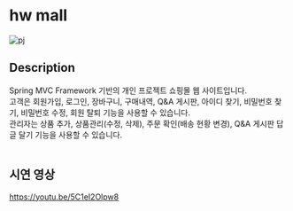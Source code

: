 # hw mall
![pj](https://user-images.githubusercontent.com/97337582/153751503-882bd542-f9dc-45a7-bb78-804b6391f958.png)
## Description
Spring MVC Framework 기반의 개인 프로젝트 쇼핑몰 웹 사이트입니다.
<br>고객은 회원가입, 로그인, 장바구니, 구매내역, Q&A 게시판, 아이디 찾기, 비밀번호 찾기, 비밀번호 수정, 회원 탈퇴 기능을 사용할 수 있습니다.
<br>관리자는 상품 추가, 상품관리(수정, 삭제), 주문 확인(배송 현황 변경), Q&A 게시판 답글 달기 기능을 사용할 수 있습니다.
<br><br>
## 시연 영상
https://youtu.be/5C1eI2Olpw8
